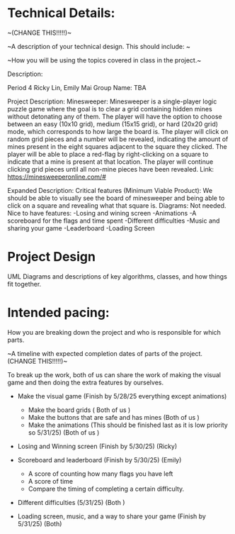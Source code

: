 
# Technical Details:
~(CHANGE THIS!!!!!)~

~A description of your technical design. This should include: ~
   
~How you will be using the topics covered in class in the project.~


Description:

Period 4
Ricky Lin, Emily Mai
Group Name: TBA

Project Description: Minesweeper: Minesweeper is a single-player logic puzzle game where the goal is to clear a grid containing hidden mines without detonating any of them. The player will have the option to choose between an easy (10x10 grid), medium (15x15 grid), or hard (20x20 grid) mode, which corresponds to how large the board is. The player will click on random grid pieces and a number will be revealed, indicating the amount of mines present in the eight squares adjacent to the square they clicked. The player will be able to place a red-flag by right-clicking on a square to indicate that a mine is present at that location. The player will continue clicking grid pieces until all non-mine pieces have been revealed.
Link: https://minesweeperonline.com/#

Expanded Description:
Critical features (Minimum Viable Product): We should be able to visually see the board of minesweeper and being able to click on a square and revealing what that square is. 
Diagrams: Not needed. 
Nice to have features: 
-Losing and wining screen
-Animations
-A scoreboard for the flags and time spent
-Different difficulties 
-Music and sharing your game
-Leaderboard
-Loading Screen


     
# Project Design

UML Diagrams and descriptions of key algorithms, classes, and how things fit together.


    
# Intended pacing:

How you are breaking down the project and who is responsible for which parts.

~A timeline with expected completion dates of parts of the project. (CHANGE THIS!!!!!)~

To break up the work, both of us can share the work of making the visual game and then doing the extra features by ourselves. 

* Make the visual game (Finish by 5/28/25 everything except animations)
  * Make the board grids ( Both of us )
  * Make the buttons that are safe and has mines (Both of us )
  * Make the animations (This should be finished last as it is low priority so 5/31/25) (Both of us )
   
* Losing and Winning screen (Finish by 5/30/25) (Ricky)
  
* Scoreboard and leaderboard (Finish by 5/30/25) (Emily)
  * A score of counting how many flags you have left
  * A score of time
  * Compare the timing of completing a certain difficulty. 
  
* Different difficulties (5/31/25) (Both )
  
* Loading screen, music,  and a way to share your game (Finish by 5/31/25) (Both)

